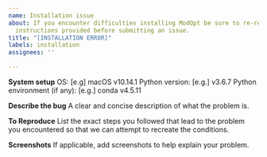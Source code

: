 ```yaml
---
name: Installation issue
about: If you encounter difficulties installing ModOpt be sure to re-read the installation
  instructions provided before submitting an issue.
title: "[INSTALLATION ERROR]"
labels: installation
assignees: ''

---
```


**System setup**
OS: [e.g] macOS v10.14.1
Python version: [e.g.] v3.6.7
Python environment (if any): [e.g.] conda v4.5.11

**Describe the bug**
A clear and concise description of what the problem is.

**To Reproduce**
List the exact steps you followed that lead to the problem you encountered so that we can attempt to recreate the conditions.

**Screenshots**
If applicable, add screenshots to help explain your problem.
